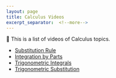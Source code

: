 ```yaml
---
layout: page
title: Calculus Videos
excerpt_separator:  <!--more-->
---
```


📢 This is a list of videos of Calculus topics.

- <a href="https://www.notion.so/glassofnumbers/The-Substitution-Rule-532a13b008ad4cb0bb4e149a514ecc11" target="_blank">Substitution Rule</a>
- <a href="https://www.notion.so/glassofnumbers/Integration-by-Parts-7bd678eb5afe49018f0e31d32a3bad92" target="_blank">Integration by Parts</a>
- <a href="https://www.notion.so/glassofnumbers/Trigonometric-Integrals-0c5922c673a34704bdec11ab8dbfb9fd" target="_blank">Trigonometric Integrals</a>
- <a href="https://www.notion.so/glassofnumbers/Trigonometric-Substitution-df546cbe35764fd0b395524d98b4df4f" target="_blank">Trigonometric Substitution</a>



